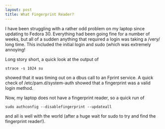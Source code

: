 ```yaml
---
layout: post
title: What Fingerprint Reader?
---
```


I have been struggling with a rather odd problem on my laptop since updating to Fedora 30. Everything had been going fine for a number of weeks, but all of a sudden anything that required a login was taking a /very/ long time. This included the initial login and sudo (which was extremely annoying!

Long story short, a quick look at the output of

    strace -s 1024 su

showed that it was timing out on a dbus call to an Fprint service.  A quick check of /etc/pam.d/system-auth showed that a fingerprint was a valid login method.

Now, my laptop does not have a fingerprint reader, so a quick run of

    sudo authconfig --disablefingerprint --updateall

and all is well with the world (after a huge wait for sudo to try and find the fingerprint reader!).
